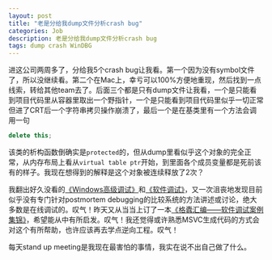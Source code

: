 ```yaml
---
layout: post
title: "老是分给我dump文件分析crash bug"
categories: Job
description: 老是分给我dump文件分析crash bug
tags: dump crash WinDBG
---
```

进这公司两周多了，分给我5个crash bug让我看。第一个因为没有symbol文件了，所以没继续看。第二个在Mac上，幸亏可以100%方便地重现，然后找到一点线索，转给其他team去了。后面三个都是只有dump文件让我看，一个是只能看到项目代码里从容器里取出一个野指针，一个是只能看到项目代码里似乎一切正常但进了CRT后一个字符串拷贝操作崩溃了，最后一个是在基类里有一个方法会调用一句

```cpp
delete this;
```

该类的析构函数倒确实是`protected`的，但从dump里看似乎这个对象的完全正常，从内存布局上看从`virtual table ptr`开始，到里面各个成员变量都是死前该有的样子。我现在想得到的解释是这个对象被连续释放了2次？

我翻出好久没看的[《Windows高级调试》](http://book.douban.com/subject/3781532/)和[《软件调试》](http://book.douban.com/subject/3088353/)，又一次沮丧地发现目前似乎没有专门针对postmortem debugging的比较系统的方法讲述或讨论，绝大多数是在线调试的。叹气！昨天又从当当上订了一本[《格蠹汇编——软件调试案例集锦》](http://book.douban.com/subject/22994051/)，希望能从中有所启发。叹气！我还觉得或许熟悉MSVC生成代码的方式会对这个有所帮助，也许应该再去学点逆向工程。叹气！

每天stand up meeting是我现在最害怕的事情，我实在说不出自己做了什么。
